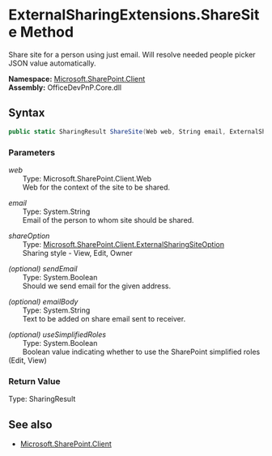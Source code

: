 # ExternalSharingExtensions.ShareSite Method  
Share site for a person using just email. Will resolve needed people picker JSON value automatically.  

**Namespace:** [Microsoft.SharePoint.Client](Microsoft.SharePoint.Client.md)  
**Assembly:** OfficeDevPnP.Core.dll  
## Syntax
```C#
public static SharingResult ShareSite(Web web, String email, ExternalSharingSiteOption shareOption, Boolean sendEmail, String emailBody, Boolean useSimplifiedRoles)
```
### Parameters
*web*  
&emsp;&emsp;Type: Microsoft.SharePoint.Client.Web  
&emsp;&emsp;Web for the context of the site to be shared.  

*email*  
&emsp;&emsp;Type: System.String  
&emsp;&emsp;Email of the person to whom site should be shared.  

*shareOption*  
&emsp;&emsp;Type: [Microsoft.SharePoint.Client.ExternalSharingSiteOption](Microsoft.SharePoint.Client.ExternalSharingSiteOption.md)  
&emsp;&emsp;Sharing style - View, Edit, Owner  

*(optional) sendEmail*  
&emsp;&emsp;Type: System.Boolean  
&emsp;&emsp;Should we send email for the given address.  

*(optional) emailBody*  
&emsp;&emsp;Type: System.String  
&emsp;&emsp;Text to be added on share email sent to receiver.  

*(optional) useSimplifiedRoles*  
&emsp;&emsp;Type: System.Boolean  
&emsp;&emsp;Boolean value indicating whether to use the SharePoint simplified roles (Edit, View)  

### Return Value
Type: SharingResult  


## See also
- [Microsoft.SharePoint.Client](Microsoft.SharePoint.Client.md)
